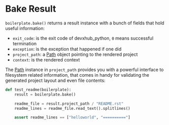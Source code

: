 # Bake Result

``boilerplate.bake()`` returns a result instance with a bunch of fields that
hold useful information:

* ``exit_code``: is the exit code of devxhub_python, ``0`` means successful termination
* ``exception``: is the exception that happened if one did
* ``project_path``: a [Path] object pointing to the rendered project
* ``context``: is the rendered context

The [Path] instance in `project_path` provides you with a powerful interface to
filesystem related information, that comes in handy for validating the generated
project layout and even file contents:

```python
def test_readme(boilerplate):
    result = boilerplate.bake()

    readme_file = result.project_path / "README.rst"
    readme_lines = readme_file.read_text().splitlines()

    assert readme_lines == ["helloworld", "=========="]
```

[path]: https://docs.python.org/3/library/pathlib.html#pathlib.Path
